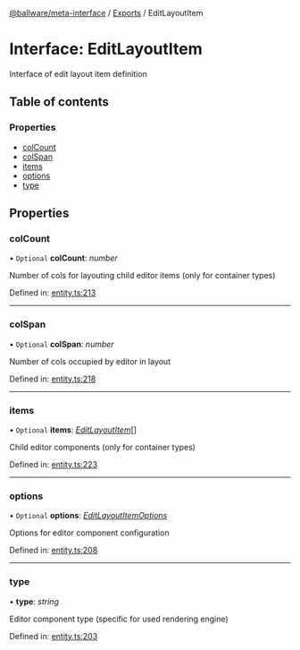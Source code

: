 [@ballware/meta-interface](../README.md) / [Exports](../modules.md) / EditLayoutItem

# Interface: EditLayoutItem

Interface of edit layout item definition

## Table of contents

### Properties

- [colCount](editlayoutitem.md#colcount)
- [colSpan](editlayoutitem.md#colspan)
- [items](editlayoutitem.md#items)
- [options](editlayoutitem.md#options)
- [type](editlayoutitem.md#type)

## Properties

### colCount

• `Optional` **colCount**: *number*

Number of cols for layouting child editor items (only for container types)

Defined in: [entity.ts:213](https://github.com/ballware/ballware-client/blob/88ab695/packages/meta-interface/src/entity.ts#L213)

___

### colSpan

• `Optional` **colSpan**: *number*

Number of cols occupied by editor in layout

Defined in: [entity.ts:218](https://github.com/ballware/ballware-client/blob/88ab695/packages/meta-interface/src/entity.ts#L218)

___

### items

• `Optional` **items**: [*EditLayoutItem*](editlayoutitem.md)[]

Child editor components (only for container types)

Defined in: [entity.ts:223](https://github.com/ballware/ballware-client/blob/88ab695/packages/meta-interface/src/entity.ts#L223)

___

### options

• `Optional` **options**: [*EditLayoutItemOptions*](editlayoutitemoptions.md)

Options for editor component configuration

Defined in: [entity.ts:208](https://github.com/ballware/ballware-client/blob/88ab695/packages/meta-interface/src/entity.ts#L208)

___

### type

• **type**: *string*

Editor component type (specific for used rendering engine)

Defined in: [entity.ts:203](https://github.com/ballware/ballware-client/blob/88ab695/packages/meta-interface/src/entity.ts#L203)
